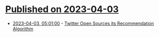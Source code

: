 # [Published on 2023-04-03](index.md)

* [2023-04-03, 05:01:00](https://soylentnews.org/article.pl?sid=23/04/02/133238&from=rss) - [Twitter Open Sources its Recommendation Algorithm](https://soylentnews.org/article.pl?sid=23/04/02/133238&from=rss)
